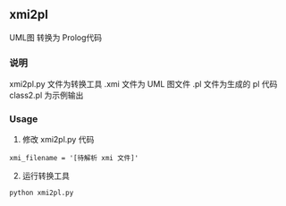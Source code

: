 ## xmi2pl
UML图 转换为 Prolog代码 

### 说明
xmi2pl.py 文件为转换工具
.xmi 文件为 UML 图文件
.pl 文件为生成的 pl 代码
class2.pl 为示例输出

### Usage
1. 修改 xmi2pl.py 代码
```
xmi_filename = '[待解析 xmi 文件]' 
```
2. 运行转换工具
```
python xmi2pl.py
```
